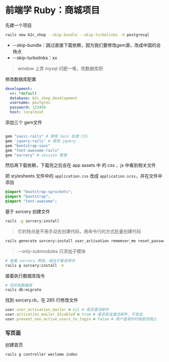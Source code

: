 # 前端学 Ruby：商城项目





先建一个项目

```bash
rails new b2c_shop --skip-bundle --skip-turbolinks -d postgresql
```

- --skip-bundle：跳过直接下载依赖，因为我们要修改gem源，改成中国的会快点
- --skip-turbolinks：xx

> window 上弄 mysql 问题一堆，改数据库把

修改数据库配置

```yml
development:
  <<: *default
  database: b2c_shop_development
  username: postgres 
  password: 123456
  host: localhost
```

添加三个 gem文件

```ruby

gem "sassc-rails" # 使用 Sass 处理 CSS
gem 'jquery-rails' # 使用 jquery
gem "bootstrap-sass"
gem "font-awesome-rails"
gem "sorcery" # session 管理
```

然后再下载依赖，下载完之后会在 app assets 中 的 css 、js 中看到相关文件

把 stylesheets 文件中的 `application.css` 改成 `application.scss`，并在文件中添加

```scss
@import "bootstrap-sprockets";
@import "bootstrap";
@import "font-awesome";
```

基于 sorcery 创建文件

```bash
rails -g sorcery:install
```

> 它的特点是不用手动去创建代码，用命令行的方式批量创建代码

```bash
rails generate sorcery:install user_activation rememver_me reset_password --only-submodules
```

> --only-submodules 只添加子模块

```bash
# 查看 sorcery 帮助，相当于看说明书
rails g sorcery:install -h
```

接着执行数据库指令

```bash
# 同步到数据库
rails db:migrate
```

找到 sorcery.rb，在 285 行修改文件

```ruby
user.user_activation_mailer = nil # 是否激活邮件
user.activation_mailer_disabled = true # 是否发送激活邮件，不发送
user.prevent_non_active_users_to_login = false # 用户登录的时候是否阻止
```



### 写页面

创建首页

```bash
rails g controller weclome index
```





